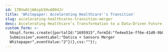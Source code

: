 ```yaml
---
id: 17BVw6CjWAzpU1HvA004Jr
title: 'Whitepaper: Accelerating Healthcare''s Transition'
slug: accelerating-healthcares-transition-merger
desc: Accelerating Healthcare’s Transformation to a Data-Driven Future in the Cloud
custom_form: >-
  hbspt.forms.create({portalId:"1695915",formId:"fe4ee51e-ff6e-41d0-9b06-956a560ad12f",target:"#hsFormContainer",onFormSubmit:function(e){window.dataLayer=window.dataLayer||[],window.dataLayer.push({event:"GAEvent",eventCategory:"Report",eventAction:"Form
  Submission",eventLabel:"Datica + Sansoro Merger
  Whitepaper",eventValue:"2"})},css:""});
---
```


  